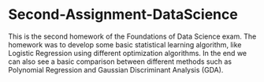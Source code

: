 # Second-Assignment-DataScience


This is the second homework of the Foundations of Data Science exam. The homework was to develop some basic statistical learning algorithm, like Logistic Regression using different optimization algorithms. In the end we can also see a basic comparison between different methods such as Polynomial Regression and Gaussian Discriminant Analysis (GDA).
